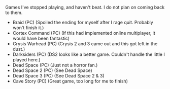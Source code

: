 Games I've stopped playing, and haven't beat. I do not plan on coming back to them.

- Braid (PC) (Spoiled the ending for myself after I rage quit. Probably won't finish it.)
- Cortex Command (PC) (If this had implemented online multiplayer, it would have been fantastic)
- Crysis Warhead (PC) (Crysis 2 and 3 came out and this got left in the dust.)
- Darksiders (PC) (DS2 looks like a better game. Couldn't handle the little I played here.)
- Dead Space (PC) (Just not a horror fan.)
- Dead Space 2 (PC) (See Dead Space)
- Dead Space 3 (PC) (See Dead Space 2 & 3)
- Cave Story (PC) (Great game, too long for me to finish)